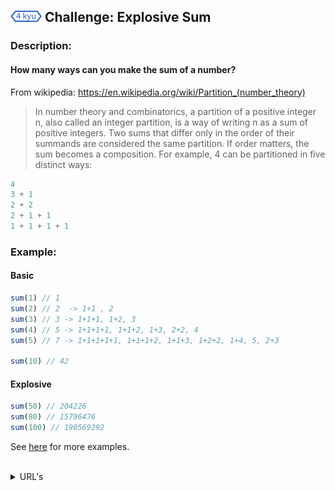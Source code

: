 <h2>
  <picture>
  <img alt="[4 kyu]" src="https://github.com/rudy-rojas/codewars-challenges/blob/main/images/kyu/4.svg?raw=true" width="50" />
  </picture> Challenge: Explosive Sum
</h2>

### Description:
#### How many ways can you make the sum of a number?
From wikipedia: https://en.wikipedia.org/wiki/Partition_(number_theory)

> In number theory and combinatorics, a partition of a positive integer n, also called an integer partition, is a way of writing n as a sum of positive integers. Two sums that differ only in the order of their summands are considered the same partition. If order matters, the sum becomes a composition. For example, 4 can be partitioned in five distinct ways:

```javascript
4
3 + 1
2 + 2
2 + 1 + 1
1 + 1 + 1 + 1
```

### Example:
#### Basic
```javascript
sum(1) // 1
sum(2) // 2  -> 1+1 , 2
sum(3) // 3 -> 1+1+1, 1+2, 3
sum(4) // 5 -> 1+1+1+1, 1+1+2, 1+3, 2+2, 4
sum(5) // 7 -> 1+1+1+1+1, 1+1+1+2, 1+1+3, 1+2+2, 1+4, 5, 2+3

sum(10) // 42
```

#### Explosive
```javascript
sum(50) // 204226
sum(80) // 15796476
sum(100) // 190569292
```

See [here](http://www.numericana.com/data/partition.htm) for more examples.
<br /><br />

<details>
  <summary>URL's</summary>
    <ol>
      <li>
        <a href="https://www.codewars.com/kata/52ec24228a515e620b0005ef/train/javascript">Problem statement</a>
      </li>
      <li>
        <a href="https://www.codewars.com/kata/52ec24228a515e620b0005ef/solutions/javascript">Other Solutions</a>
      </li>
    </ol>
</details>